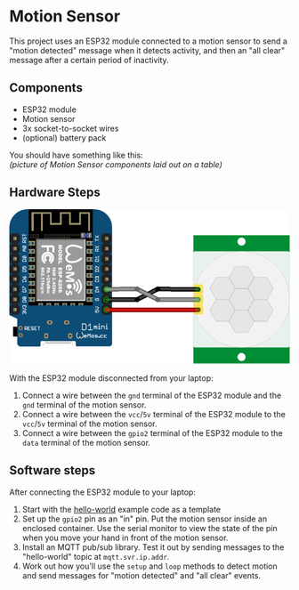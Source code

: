 # Motion Sensor

This project uses an ESP32 module connected to a motion sensor to send a "motion detected" message when it detects activity, and then an "all clear" message after a certain period of inactivity.

## Components
* ESP32 module
* Motion sensor
* 3x socket-to-socket wires
* (optional) battery pack

You should have something like this:  
*(picture of Motion Sensor components laid out on a table)*

## Hardware Steps

![Motion Sensor](motion-sensor.png)

With the ESP32 module disconnected from your laptop:

1. Connect a wire between the `gnd` terminal of the ESP32 module and the `gnd` terminal of the motion sensor.
2. Connect a wire between the `vcc`/`5v` terminal of the ESP32 module to the `vcc`/`5v` terminal of the motion sensor.
3. Connect a wire between the `gpio2` terminal of the ESP32 module to the `data` terminal of the motion sensor.

## Software steps

After connecting the ESP32 module to your laptop:

1. Start with the [hello-world](hello-world.cpp) example code as a template
2. Set up the `gpio2` pin as an "in" pin. Put the motion sensor inside an enclosed container. Use the serial monitor to view the state of the pin when you move your hand in front of the motion sensor.
3. Install an MQTT pub/sub library. Test it out by sending messages to the "hello-world" topic at `mqtt.svr.ip.addr`.
4. Work out how you'll use the `setup` and `loop` methods to detect motion and send messages for "motion detected" and "all clear" events.